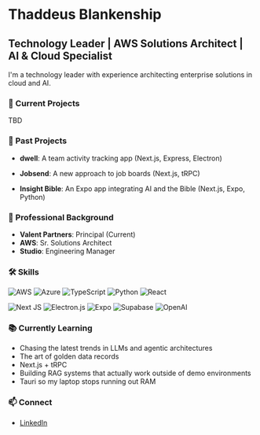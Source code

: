# Thaddeus Blankenship

## Technology Leader | AWS Solutions Architect | AI & Cloud Specialist

I'm a technology leader with experience architecting enterprise solutions in cloud and AI.

### 🚀 Current Projects

TBD

### 📱 Past Projects

- **dwell**: A team activity tracking app (Next.js, Express, Electron)

- **Jobsend**: A new approach to job boards (Next.js, tRPC)

- **Insight Bible**: An Expo app integrating AI and the Bible (Next.js, Expo, Python)

### 💼 Professional Background
- **Valent Partners**: Principal (Current)
- **AWS**: Sr. Solutions Architect
- **Studio**: Engineering Manager

### 🛠️ Skills
![AWS](https://img.shields.io/badge/AWS-%23FF9900.svg?style=for-the-badge&logo=amazon-aws&logoColor=white)
![Azure](https://img.shields.io/badge/azure-%230072C6.svg?style=for-the-badge&logo=microsoftazure&logoColor=white)
![TypeScript](https://img.shields.io/badge/typescript-%23007ACC.svg?style=for-the-badge&logo=typescript&logoColor=white)
![Python](https://img.shields.io/badge/python-3670A0?style=for-the-badge&logo=python&logoColor=ffdd54)
![React](https://img.shields.io/badge/react-%2320232a.svg?style=for-the-badge&logo=react&logoColor=%2361DAFB)

![Next JS](https://img.shields.io/badge/Next-black?style=for-the-badge&logo=next.js&logoColor=white)
![Electron.js](https://img.shields.io/badge/Electron-191970?style=for-the-badge&logo=Electron&logoColor=white)
![Expo](https://img.shields.io/badge/expo-1C1E24?style=for-the-badge&logo=expo&logoColor=#D04A37)
![Supabase](https://img.shields.io/badge/Supabase-3ECF8E?style=for-the-badge&logo=supabase&logoColor=white)
![OpenAI](https://img.shields.io/badge/OpenAI-412991?style=for-the-badge&logo=openai&logoColor=white)

### 📚 Currently Learning
- Chasing the latest trends in LLMs and agentic architectures
- The art of golden data records
- Next.js + tRPC
- Building RAG systems that actually work outside of demo environments
- Tauri so my laptop stops running out RAM

### 📫 Connect
- [LinkedIn](https://linkedin.com/in/thaddeusb)

